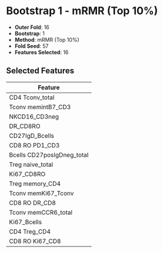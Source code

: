 # Bootstrap 1 - mRMR (Top 10%)

- **Outer Fold**: 16
- **Bootstrap**: 1
- **Method**: mRMR (Top 10%)
- **Fold Seed**: 57
- **Features Selected**: 16

## Selected Features

| Feature |
|---------|
| CD4 Tconv_total |
| Tconv memintB7_CD3 |
| NKCD16_CD3neg |
| DR_CD8RO |
| CD27IgD_Bcells |
| CD8 RO PD1_CD3 |
| Bcells CD27posIgDneg_total |
| Treg naive_total |
| Ki67_CD8RO |
| Treg memory_CD4 |
| Tconv memKi67_Tconv |
| CD8 RO DR_CD8 |
| Tconv memCCR6_total |
| Ki67_Bcells |
| CD4 Treg_CD4 |
| CD8 RO Ki67_CD8 |
